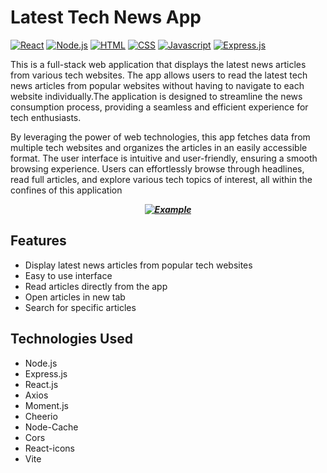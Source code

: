 # Latest Tech News App
[![React](https://img.shields.io/badge/React-17.0.2-blue.svg)](#)
[![Node.js](https://img.shields.io/badge/Nodejs-16.20.1-blue.svg)](#)
[![HTML](https://img.shields.io/badge/HTML-5-orange.svg)](#)
[![CSS](https://img.shields.io/badge/CSS-3-blue.svg)](#)
[![Javascript](https://img.shields.io/badge/Javascript-ES6-yellow.svg)](#)
[![Express.js](https://img.shields.io/badge/Express-4.18.0-blueviolet.svg)](#)

This is a full-stack web application that displays the latest news articles from various tech websites. The app allows users to read the latest tech news articles from popular websites without having to navigate to each website individually.The application is designed to streamline the news consumption process, providing a seamless and efficient experience for tech enthusiasts.

By leveraging the power of web technologies, this app fetches data from multiple tech websites and organizes the articles in an easily accessible format. The user interface is intuitive and user-friendly, ensuring a smooth browsing experience. Users can effortlessly browse through headlines, read full articles, and explore various tech topics of interest, all within the confines of this application

**_<p style="text-align: center;">[![Example](https://media.discordapp.net/attachments/1054435288576966777/1087293332813795328/Screenshot_2023-03-20_104653.png?width=1395&height=662)](https://discord.gg/PcUVWApWN3)</p>_**

## Features

- Display latest news articles from popular tech websites
- Easy to use interface
- Read articles directly from the app
- Open articles in new tab
- Search for specific articles
 
## Technologies Used

- Node.js
- Express.js
- React.js
- Axios
- Moment.js
- Cheerio
- Node-Cache
- Cors
- React-icons
- Vite

